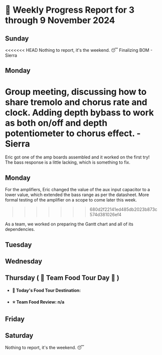 # :date: Weekly Progress Report for 3 through 9 November 2024

## Sunday
<<<<<<< HEAD
Nothing to report, it's the weekend. :sleeping:
Finalizing BOM - Sierra 

## Monday
Group meeting, discussing how to share tremolo and chorus rate and clock. Adding depth bybass to work as both on/off and depth potentiometer to chorus effect. -Sierra 
=======
Eric got one of the amp boards assembled and it worked on the first try! The bass response is a little lacking, which is something to fix.

## Monday
For the amplifiers, Eric changed the value of the aux input capacitor to a lower value, which extended the bass range as per the datasheet. More formal testing of the amplifier on a scope to come later this week.
>>>>>>> 680d2f22141ed485db2023b873c574d381026ef4

As a team, we worked on preparing the Gantt chart and all of its dependencies.

## Tuesday


## Wednesday


## Thursday ( :hamburger: Team Food Tour Day :cookie: )
 - #### :round_pushpin: Today's Food Tour Destination: 
 - #### :star: Team Food Review: n/a

## Friday


## Saturday
Nothing to report, it's the weekend. :sleeping:
